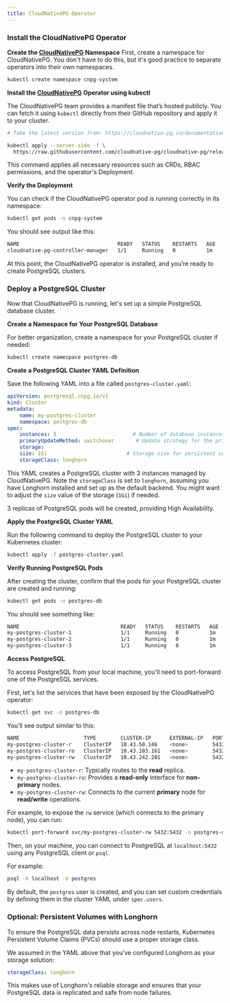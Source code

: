 ```yaml
---
title: CloudNativePG Operator
---
```


### Install the CloudNativePG Operator

**Create the [CloudNativePG](https://cloudnative-pg.io) Namespace**
First, create a namespace for CloudNativePG. You don't have to do this, but it's good practice to separate operators into their own namespaces.

```bash
kubectl create namespace cnpg-system
```

**Install the [CloudNativePG](https://cloudnative-pg.io) Operator using kubectl**

The CloudNativePG team provides a manifest file that’s hosted publicly. You can fetch it using `kubectl` directly from their GitHub repository and apply it to your cluster.

```bash
# Take the latest version from: https://cloudnative-pg.io/documentation/current/installation_upgrade/

kubectl apply --server-side -f \
  https://raw.githubusercontent.com/cloudnative-pg/cloudnative-pg/release-1.24/releases/cnpg-1.24.1.yaml
```

This command applies all necessary resources such as CRDs, RBAC permissions, and the operator's Deployment.

**Verify the Deployment**

You can check if the CloudNativePG operator pod is running correctly in its namespace:

```bash
kubectl get pods -n cnpg-system
```

You should see output like this:

```bash
NAME                                READY   STATUS    RESTARTS   AGE
cloudnative-pg-controller-manager   1/1     Running   0          1m
```

At this point, the CloudNativePG operator is installed, and you’re ready to create PostgreSQL clusters.


### Deploy a PostgreSQL Cluster

Now that CloudNativePG is running, let's set up a simple PostgreSQL database cluster.

**Create a Namespace for Your PostgreSQL Database**

For better organization, create a namespace for your PostgreSQL cluster if needed:

```bash
kubectl create namespace postgres-db
```

**Create a PostgreSQL Cluster YAML Definition**

Save the following YAML into a file called `postgres-cluster.yaml`:

```yaml
apiVersion: postgresql.cnpg.io/v1
kind: Cluster
metadata:
    name: my-postgres-cluster
    namespace: postgres-db
spec:
    instances: 3                         # Number of database instances
    primaryUpdateMethod: switchover       # Update strategy for the primary node
    storage:
    size: 1Gi                          # Storage size for persistent volumes
    storageClass: longhorn
```

This YAML creates a PostgreSQL cluster with 3 instances managed by CloudNativePG. Note the `storageClass` is set to `longhorn`, assuming you have Longhorn installed and set up as the default backend. You might want to adjust the `size` value of the storage (`1Gi`) if needed.

3 replicas of PostgreSQL pods will be created, providing High Availability.

**Apply the PostgreSQL Cluster YAML**

Run the following command to deploy the PostgreSQL cluster to your Kubernetes cluster:

```bash
kubectl apply -f postgres-cluster.yaml
```

**Verify Running PostgreSQL Pods**

After creating the cluster, confirm that the pods for your PostgreSQL cluster are created and running:

```bash
kubectl get pods -n postgres-db
```

You should see something like:

```bash
NAME                                 READY   STATUS    RESTARTS   AGE
my-postgres-cluster-1                1/1     Running   0          1m
my-postgres-cluster-2                1/1     Running   0          1m
my-postgres-cluster-3                1/1     Running   0          1m
```


**Access PostgreSQL**

To access PostgreSQL from your local machine, you'll need to port-forward one of the PostgreSQL services.

First, let's list the services that have been exposed by the CloudNativePG operator:

```bash
kubectl get svc -n postgres-db
```

You’ll see output similar to this:

```bash
NAME                     TYPE        CLUSTER-IP      EXTERNAL-IP   PORT(S)    AGE
my-postgres-cluster-r    ClusterIP   10.43.50.146    <none>        5432/TCP   22m
my-postgres-cluster-ro   ClusterIP   10.43.103.161   <none>        5432/TCP   22m
my-postgres-cluster-rw   ClusterIP   10.43.242.201   <none>        5432/TCP   22m
```

- `my-postgres-cluster-r`: Typically routes to the **read** replica.
- `my-postgres-cluster-ro`: Provides a **read-only** interface for **non-primary** nodes.
- `my-postgres-cluster-rw`: Connects to the current **primary** node for **read/write** operations.

For example, to expose the `rw` service (which connects to the primary node), you can run:

```bash
kubectl port-forward svc/my-postgres-cluster-rw 5432:5432 -n postgres-db
```

Then, on your machine, you can connect to PostgreSQL at `localhost:5432` using any PostgreSQL client or `psql`.

For example:

```bash
psql -h localhost -U postgres
```

By default, the `postgres` user is created, and you can set custom credentials by defining them in the cluster YAML under `spec.users`.


### Optional: Persistent Volumes with Longhorn

To ensure the PostgreSQL data persists across node restarts, Kubernetes Persistent Volume Claims (PVCs) should use a proper storage class. 

We assumed in the YAML above that you've configured Longhorn as your storage solution:

```yaml
storageClass: longhorn
```

This makes use of Longhorn's reliable storage and ensures that your PostgreSQL data is replicated and safe from node failures.